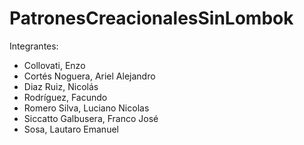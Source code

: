 # PatronesCreacionalesSinLombok
Integrantes:
  - Collovati, Enzo
  - Cortés Noguera, Ariel Alejandro
  - Diaz Ruiz, Nicolás
  - Rodríguez, Facundo
  - Romero Silva, Luciano Nicolas
  - Siccatto Galbusera, Franco José
  - Sosa, Lautaro Emanuel
